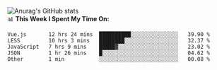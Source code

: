 
![Anurag's GitHub stats](https://github-readme-stats.vercel.app/api?username=supergczh&show_icons=true&theme=radical)
<br />
📊 **This Week I Spent My Time On:**

<!--START_SECTION:waka-->

```text
Vue.js       12 hrs 24 mins  ██████████░░░░░░░░░░░░░░░   39.90 %
LESS         10 hrs 3 mins   ████████░░░░░░░░░░░░░░░░░   32.37 %
JavaScript   7 hrs 9 mins    █████▓░░░░░░░░░░░░░░░░░░░   23.02 %
JSON         1 hr 26 mins    █░░░░░░░░░░░░░░░░░░░░░░░░   04.62 %
Other        1 min           ░░░░░░░░░░░░░░░░░░░░░░░░░   00.08 %
```

<!--END_SECTION:waka-->
